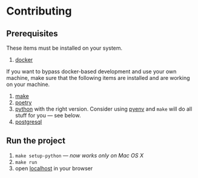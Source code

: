 # Contributing

## Prerequisites

These items must be installed on your system.

1. [docker](https://www.docker.com/)

If you want to bypass docker-based development
and use your own machine, make sure 
that the following items are installed and are working
on your machine.

1. [make](https://www.gnu.org/software/make/)
2. [poetry](https://python-poetry.org/)
3. [python](https://www.python.org/) with the right version.
    Consider using [pyenv](https://github.com/pyenv/pyenv)
    and `make` will do all stuff for you — see below.
4. [postgresql](https://www.postgresql.org/)

## Run the project

1. `make setup-python` — *now works only on Mac OS X*
2. `make run`
3. open [localhost](http://localhost:8000) in your browser
